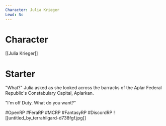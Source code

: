 ```yaml
---
Character: Julia Krieger
Lewd: No
---
```

# Character
[[Julia Krieger]]

# Starter
"What?" Julia asked as she looked across the barracks of the Aplar Federal Republic's Constabulary Capital, Aplarkan.

"I'm off Duty. What do you want?"

#OpenRP #FeraRP #MCRP #FantasyRP #DiscordRP
![[untitled_by_terrahilgard-d738fgf.jpg]]